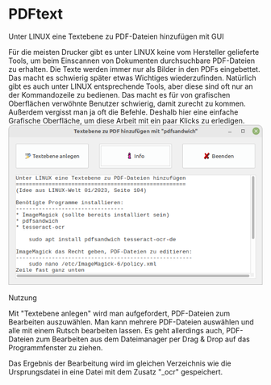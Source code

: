 # PDFtext
Unter LINUX eine Textebene zu PDF-Dateien hinzufügen mit GUI


Für die meisten Drucker gibt es unter LINUX keine vom Hersteller gelieferte Tools, um beim Einscannen von Dokumenten durchsuchbare PDF-Dateien zu erhalten. Die Texte werden immer nur als Bilder in den PDFs eingebettet. Das macht es schwierig später etwas Wichtiges wiederzufinden.
Natürlich gibt es auch unter LINUX entsprechende Tools, aber diese sind oft nur an der Kommandozeile zu bedienen. Das macht es für von grafischen Oberflächen verwöhnte Benutzer schwierig, damit zurecht zu kommen. Außerdem vergisst man ja oft die Befehle.
Deshalb hier eine einfache Grafische Oberfläche, um diese Arbeit mit ein paar Klicks zu erledigen.
![Screenshot](/doc/Screenshot.png)

Nutzung

Mit "Textebene anlegen" wird man aufgefordert, PDF-Dateien zum Bearbeiten auszuwählen. Man kann mehrere PDF-Dateien auswählen und alle mit einem Rutsch bearbeiten lassen.
Es geht allerdings auch, PDF-Dateien zum Bearbeiten aus dem Dateimanager per Drag & Drop auf das Programmfenster zu ziehen.

Das Ergebnis der Bearbeitung wird im gleichen Verzeichnis wie die Ursprungsdatei in eine Datei mit dem Zusatz "_ocr" gespeichert.
